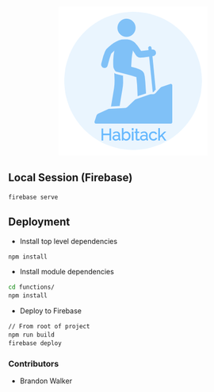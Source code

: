 <p align="center">
  <img src="Habitack-master/src/img/logo.png">
</p>

## Local Session (Firebase)
```bash
firebase serve
```

## Deployment
- Install top level dependencies
```bash
npm install
```
- Install module dependencies
```bash
cd functions/
npm install
```
- Deploy to Firebase
```bash
// From root of project
npm run build
firebase deploy
```


### Contributors
- Brandon Walker
